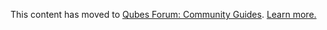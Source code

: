 This content has moved to [Qubes Forum: Community Guides](https://forum.qubes-os.org/t/postfix-mta/18991). [Learn more.](https://forum.qubes-os.org/t/announcement-qubes-community-project-has-been-migrated-to-the-forum/20367/)
